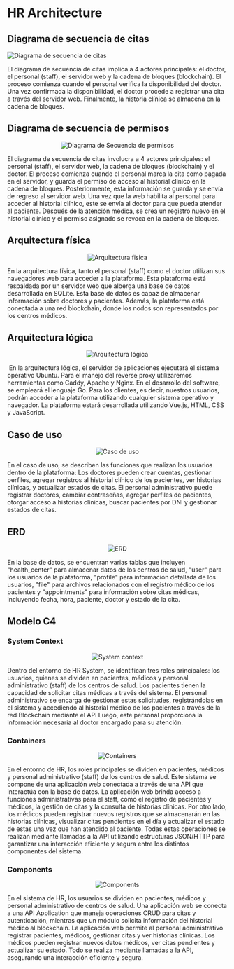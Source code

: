 # HR Architecture
## Diagrama de secuencia de citas

  <img src="docs/img/diag-secuencia-citas.png"  alt="Diagrama de secuencia de citas">

El diagrama de secuencia de citas implica a 4 actores principales: el doctor, el personal (staff), el servidor web y la cadena de bloques (blockchain). El proceso comienza cuando el personal verifica la disponibilidad del doctor. Una vez confirmada la disponibilidad, el doctor procede a registrar una cita a través del servidor web. Finalmente, la historia clínica se almacena en la cadena de bloques.

## Diagrama de secuencia de permisos
<p align="center">
  <img src="docs/img/diag-secuencia-permiso.png" alt="Diagrama de Secuencia de permisos">
</p>

El diagrama de secuencia de citas involucra a 4 actores principales: el personal (staff), el servidor web, la cadena de bloques (blockchain) y el doctor. El proceso comienza cuando el personal marca la cita como pagada en el servidor, y guarda el permiso de acceso al historial clínico en la cadena de bloques. Posteriormente, esta información se guarda y se envía de regreso al servidor web. Una vez que la web habilita al personal para acceder al historial clínico, este se envía al doctor para que pueda atender al paciente. Después de la atención médica, se crea un registro nuevo en el historial clínico y el permiso asignado se revoca en la cadena de bloques.

## Arquitectura física
<p align="center">
  <img src="docs/img/arquitectura-fisica.png" alt="Arquitectura fisica">
</p>
En la arquitectura física, tanto el personal (staff) como el doctor utilizan sus navegadores web para acceder a la plataforma. Esta plataforma está respaldada por un servidor web que alberga una base de datos desarrollada en SQLite. Esta base de datos es capaz de almacenar información sobre doctores y pacientes. Además, la plataforma está conectada a una red blockchain, donde los nodos son representados por los centros médicos.

## Arquitectura lógica
<p align="center">
  <img src="docs/img/arquitectura-logica.png" alt="Arquitectura lógica">
</p>

​​
En la arquitectura lógica, el servidor de aplicaciones ejecutará el sistema operativo Ubuntu. Para el manejo del reverse proxy utilizaremos herramientas como Caddy, Apache y Nginx. En el desarrollo del software, se empleará el lenguaje Go.
Para los clientes, es decir, nuestros usuarios, podrán acceder a la plataforma utilizando cualquier sistema operativo y navegador. La plataforma estará desarrollada utilizando Vue.js, HTML, CSS y JavaScript.

## Caso de uso
<p align="center">
  <img src="docs/img/use-case.png" alt="Caso de uso">
</p>

En el caso de uso, se describen las funciones que realizan los usuarios dentro de la plataforma: Los doctores pueden crear cuentas, gestionar perfiles, agregar registros al historial clínico de los pacientes, ver historias clínicas, y actualizar estados de citas. El personal administrativo puede registrar doctores, cambiar contraseñas, agregar perfiles de pacientes, otorgar acceso a historias clínicas, buscar pacientes por DNI y gestionar estados de citas.



## ERD
<p align="center">
  <img src="docs/img/erd.png" alt="ERD">
</p>
En la base de datos, se encuentran varias tablas que incluyen "health_center" para almacenar datos de los centros de salud, "user" para los usuarios de la plataforma, "profile" para información detallada de los usuarios, "file" para archivos relacionados con el registro médico de los pacientes y "appointments" para información sobre citas médicas, incluyendo fecha, hora, paciente, doctor y estado de la cita.

## Modelo C4
### System Context
<p align="center">
  <img src="docs/img/system-context.png" alt="System context">
</p>

Dentro del entorno de HR System, se identifican tres roles principales: los usuarios, quienes se dividen en pacientes, médicos y personal administrativo (staff) de los centros de salud. Los pacientes tienen la capacidad de solicitar citas médicas a través del sistema. El personal administrativo se encarga de gestionar estas solicitudes, registrándolas en el sistema y accediendo al historial médico de los pacientes a través de la red Blockchain mediante el API Luego, este personal proporciona la información necesaria al doctor encargado para su atención.

### Containers
<p align="center">
  <img src="docs/img/containers.png" alt="Containers">
</p>

En el entorno de HR, los roles principales se dividen en pacientes, médicos y personal administrativo (staff) de los centros de salud. Este sistema se compone de una aplicación web conectada a través de una API que interactúa con la base de datos. La aplicación web brinda acceso a funciones administrativas para el staff, como el registro de pacientes y médicos, la gestión de citas y la consulta de historias clínicas. Por otro lado, los médicos pueden registrar nuevos registros que se almacenarán en las historias clínicas, visualizar citas pendientes en el día y actualizar el estado de estas una vez que han atendido al paciente. Todas estas operaciones se realizan mediante llamadas a la API utilizando estructuras JSON/HTTP para garantizar una interacción eficiente y segura entre los distintos componentes del sistema.

### Components

<p align="center">
  <img src="docs/img/components-api.png" alt="Components">
</p>

En el sistema de HR, los usuarios se dividen en pacientes, médicos y personal administrativo de centros de salud. Una aplicación web se conecta a una API Application que maneja operaciones CRUD para citas y autenticación, mientras que un módulo solicita información del historial médico al blockchain. La aplicación web permite al personal administrativo registrar pacientes, médicos, gestionar citas y ver historias clínicas. Los médicos pueden registrar nuevos datos médicos, ver citas pendientes y actualizar su estado. Todo se realiza mediante llamadas a la API, asegurando una interacción eficiente y segura.




